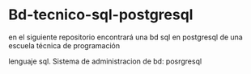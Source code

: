 # Bd-tecnico-sql-postgresql
en el siguiente repositorio encontrará una bd sql en postgresql de una escuela técnica de programación

lenguaje sql.
Sistema de administracion de bd: posrgresql

